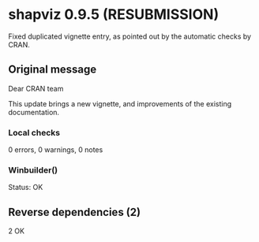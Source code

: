 # shapviz 0.9.5 (RESUBMISSION)

Fixed duplicated vignette entry, as pointed out by the automatic checks by CRAN.

## Original message

Dear CRAN team

This update brings a new vignette, and improvements of the existing documentation.

### Local checks

0 errors, 0 warnings, 0 notes

### Winbuilder()

Status: OK

## Reverse dependencies (2)

2 OK
